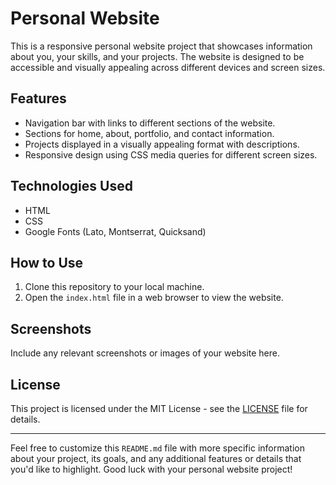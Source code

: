 # Personal Website

This is a responsive personal website project that showcases information about you, your skills, and your projects. The website is designed to be accessible and visually appealing across different devices and screen sizes.

## Features

- Navigation bar with links to different sections of the website.
- Sections for home, about, portfolio, and contact information.
- Projects displayed in a visually appealing format with descriptions.
- Responsive design using CSS media queries for different screen sizes.

## Technologies Used

- HTML
- CSS
- Google Fonts (Lato, Montserrat, Quicksand)

## How to Use

1. Clone this repository to your local machine.
2. Open the `index.html` file in a web browser to view the website.

## Screenshots

Include any relevant screenshots or images of your website here.

## License

This project is licensed under the MIT License - see the [LICENSE](LICENSE) file for details.

---

Feel free to customize this `README.md` file with more specific information about your project, its goals, and any additional features or details that you'd like to highlight. Good luck with your personal website project!
